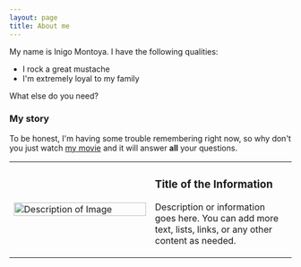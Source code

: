 ```yaml
---
layout: page
title: About me
---
```


My name is Inigo Montoya. I have the following qualities:

- I rock a great mustache
- I'm extremely loyal to my family

What else do you need?

### My story

To be honest, I'm having some trouble remembering right now, so why don't you just watch [my movie](https://en.wikipedia.org/wiki/The_Princess_Bride_%28film%29) and it will answer **all** your questions.
<table>
<tr>
  <!-- Image side -->
  <td width="50%">
    <img src="URL_TO_IMAGE" alt="Description of Image" style="width:100%">
  </td>
  
  <!-- Information side -->
  <td width="50%">
    <h3>Title of the Information</h3>
    <p>Description or information goes here. You can add more text, lists, links, or any other content as needed.</p>
  </td>
</tr>
</table>